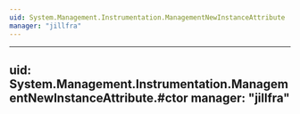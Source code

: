 ```yaml
---
uid: System.Management.Instrumentation.ManagementNewInstanceAttribute
manager: "jillfra"
---
```


---
uid: System.Management.Instrumentation.ManagementNewInstanceAttribute.#ctor
manager: "jillfra"
---

